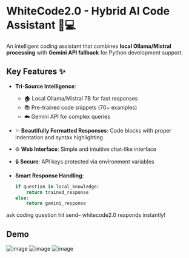 # WhiteCode2.0 - Hybrid AI Code Assistant 🤖💻

An intelligent coding assistant that combines **local Ollama/Mistral processing** with **Gemini API fallback** for Python development support.

## Key Features ✨

- **Tri-Source Intelligence**:
  - 🏠 Local Ollama/Mistral 7B for fast responses
  - 📚 Pre-trained code snippets (70+ examples)
  - ☁️ Gemini API for complex queries

    
- ✨ **Beautifully Formatted Responses**: Code blocks with proper indentation and syntax highlighting
- 🌐 **Web Interface**: Simple and intuitive chat-like interface
- 🔒 **Secure**: API keys protected via environment variables


- **Smart Response Handling**:
  ```python
  if question in local_knowledge:
      return trained_response
  else:
      return gemini_response

ask coding question hit send– whitecode2.0 responds instantly!
## Demo
![image](https://github.com/user-attachments/assets/7d9d94f0-1907-4ec9-ad41-d824756b7e15)
![image](https://github.com/user-attachments/assets/1a939f3f-2f1e-48df-8c8e-85e0f35afd05)
![image](https://github.com/user-attachments/assets/c59a08de-b3e6-4a32-b7cf-bd59b1f8c715)




